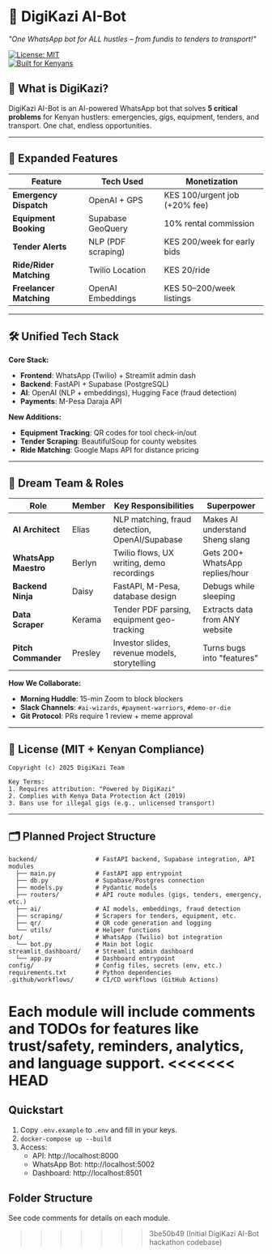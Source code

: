 # 🚨 DigiKazi AI-Bot  
*"One WhatsApp bot for ALL hustles – from fundis to tenders to transport!"*  

[![License: MIT](https://img.shields.io/badge/License-MIT-green.svg)](LICENSE)  
[![Built for Kenyans](https://img.shields.io/badge/Made%20for-Kenya-FFD700)](https://vibehackathon.com)  



## 🚀 What is DigiKazi?

DigiKazi AI-Bot is an AI-powered WhatsApp bot that solves **5 critical problems** for Kenyan hustlers: emergencies, gigs, equipment, tenders, and transport. One chat, endless opportunities.

---

## 🌟 Expanded Features  
| Feature                | Tech Used          | Monetization                          |  
|------------------------|--------------------|---------------------------------------|  
| **Emergency Dispatch** | OpenAI + GPS       | KES 100/urgent job (+20% fee)         |  
| **Equipment Booking**  | Supabase GeoQuery  | 10% rental commission                 |  
| **Tender Alerts**      | NLP (PDF scraping) | KES 200/week for early bids           |  
| **Ride/Rider Matching**| Twilio Location    | KES 20/ride                           |  
| **Freelancer Matching**| OpenAI Embeddings  | KES 50–200/week listings              |  

---

## 🛠️ Unified Tech Stack  
**Core Stack:**  
- **Frontend**: WhatsApp (Twilio) + Streamlit admin dash  
- **Backend**: FastAPI + Supabase (PostgreSQL)  
- **AI**: OpenAI (NLP + embeddings), Hugging Face (fraud detection)  
- **Payments**: M-Pesa Daraja API  

**New Additions:**  
- **Equipment Tracking**: QR codes for tool check-in/out  
- **Tender Scraping**: BeautifulSoup for county websites  
- **Ride Matching**: Google Maps API for distance pricing  

---

## 👥 Dream Team & Roles  
| Role                  | Member       | Key Responsibilities                          | Superpower                          |  
|-----------------------|--------------|-----------------------------------------------|-------------------------------------|  
| **AI Architect**      | Elias       | NLP matching, fraud detection, OpenAI/Supabase| Makes AI understand Sheng slang      |  
| **WhatsApp Maestro**  | Berlyn       | Twilio flows, UX writing, demo recordings     | Gets 200+ WhatsApp replies/hour     |  
| **Backend Ninja**     | Daisy       | FastAPI, M-Pesa, database design              | Debugs while sleeping               |  
| **Data Scraper**      | Kerama       | Tender PDF parsing, equipment geo-tracking    | Extracts data from ANY website      |  
| **Pitch Commander**   | Presley      | Investor slides, revenue models, storytelling | Turns bugs into "features"          |  

**How We Collaborate:**  
- **Morning Huddle**: 15-min Zoom to block blockers  
- **Slack Channels**: `#ai-wizards`, `#payment-warriors`, `#demo-or-die`  
- **Git Protocol**: PRs require 1 review + meme approval  

---

## 📜 License (MIT + Kenyan Compliance)  
```plaintext
Copyright (c) 2025 DigiKazi Team

Key Terms:
1. Requires attribution: "Powered by DigiKazi"
2. Complies with Kenya Data Protection Act (2019)
3. Bans use for illegal gigs (e.g., unlicensed transport)
```

---

## 🗂️ Planned Project Structure

```
backend/                # FastAPI backend, Supabase integration, API modules
  ├── main.py           # FastAPI app entrypoint
  ├── db.py             # Supabase/Postgres connection
  ├── models.py         # Pydantic models
  ├── routers/          # API route modules (gigs, tenders, emergency, etc.)
  ├── ai/               # AI models, embeddings, fraud detection
  ├── scraping/         # Scrapers for tenders, equipment, etc.
  ├── qr/               # QR code generation and logging
  └── utils/            # Helper functions
bot/                    # WhatsApp (Twilio) bot integration
  └── bot.py            # Main bot logic
streamlit_dashboard/    # Streamlit admin dashboard
  └── app.py            # Dashboard entrypoint
config/                 # Config files, secrets (env, etc.)
requirements.txt        # Python dependencies
.github/workflows/      # CI/CD workflows (GitHub Actions)
```

**Each module will include comments and TODOs for features like trust/safety, reminders, analytics, and language support.**
<<<<<<< HEAD
=======

## Quickstart

1. Copy `.env.example` to `.env` and fill in your keys.
2. `docker-compose up --build`
3. Access:
   - API: http://localhost:8000
   - WhatsApp Bot: http://localhost:5002
   - Dashboard: http://localhost:8501

## Folder Structure

See code comments for details on each module.
>>>>>>> 3be50b49 (Initial DigiKazi AI-Bot hackathon codebase)
